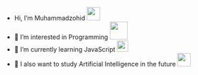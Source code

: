 - Hi, I’m Muhammadzohid <img src="https://media.giphy.com/media/hvRJCLFzcasrR4ia7z/giphy.gif" width="30px">
- 👀 I’m interested in Programming <img src="https://banner2.cleanpng.com/20180203/dxq/kisspng-computer-programming-programmer-icon-design-softwa-coder-png-transparent-image-5a756d899b30b0.5759607015176451936357.jpg" width="40px">
- 🌱 I’m currently learning JavaScript <img src="https://upload.wikimedia.org/wikipedia/commons/6/6a/JavaScript-logo.png" width="25px">
- 🤖 I also want to study Artificial Intelligence in the future <img src="https://w7.pngwing.com/pngs/150/625/png-transparent-artificial-intelligence-ai-chip-computer-technology-artificial-intelligence-icon.png" width="30px">

<!---
MuhammadzohidLatifjonov/MuhammadzohidLatifjonov is a ✨ special ✨ repository because its `README.md` (this file) appears on your GitHub profile.
You can click the Preview link to take a look at your changes.
--->
